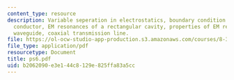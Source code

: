 ```yaml
---
content_type: resource
description: Variable seperation in electrostatics, boundary condition for a nearly-perfect
  conductor, EM resonances of a rectangular cavity, properties of EM resonances, rectangular
  waveguide, coaxial transmission line.
file: https://ol-ocw-studio-app-production.s3.amazonaws.com/courses/8-311-electromagnetic-theory-spring-2004/b2062090e3e144c8129e825ffa83a5cc_ps6.pdf
file_type: application/pdf
resourcetype: Document
title: ps6.pdf
uid: b2062090-e3e1-44c8-129e-825ffa83a5cc
---
```

